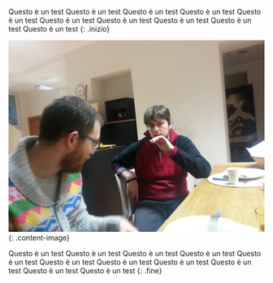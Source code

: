 Questo è un test Questo è un test 
Questo è un test Questo è un test 
Questo è un test Questo è un test 
Questo è un test Questo è un test 
Questo è un test Questo è un test 
{: .inizio}


![elena](../images/buno.jpg)
{: .content-image}


Questo è un test Questo è un test 
Questo è un test 
Questo è un test Questo è un test 
Questo è un test Questo è un test 
Questo è un test Questo è un test 
Questo è un test Questo è un test 
{: .fine}


